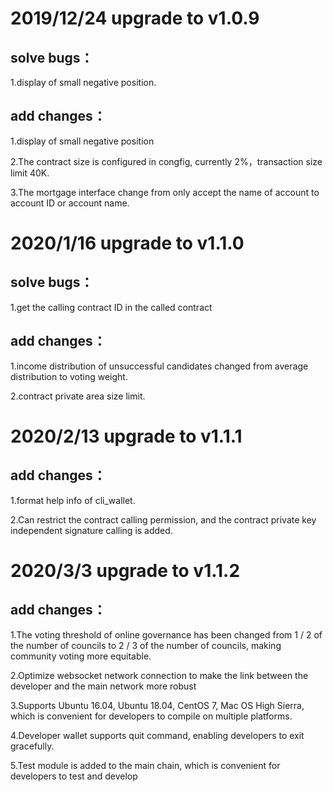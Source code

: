 # 2019/12/24 upgrade to v1.0.9
## solve bugs：
1.display of small negative position.

## add changes：
1.display of small negative position

2.The contract size is configured in congfig, currently 2%，transaction size limit 40K.

3.The mortgage interface change from only accept the name of account to account ID or account name.

# 2020/1/16 upgrade to v1.1.0
## solve bugs：
1.get the calling contract ID in the called contract

## add changes：
1.income distribution of unsuccessful candidates changed from average distribution to voting weight.

2.contract private area size limit.

# 2020/2/13 upgrade to v1.1.1
## add changes：
1.format help info of cli_wallet.

2.Can restrict the contract calling permission, and the contract private key independent signature calling is added.

# 2020/3/3 upgrade to v1.1.2
## add changes：
1.The voting threshold of online governance has been changed from 1 / 2 of the number of councils to 2 / 3 of the number of councils, making community voting more equitable.

2.Optimize websocket network connection to make the link between the developer and the main network more robust

3.Supports Ubuntu 16.04, Ubuntu 18.04, CentOS 7, Mac OS High Sierra, which is convenient for developers to compile on multiple platforms.

4.Developer wallet supports quit command, enabling developers to exit gracefully.

5.Test module is added to the main chain, which is convenient for developers to test and develop




